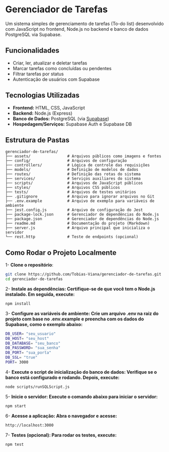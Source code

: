 <h1>Gerenciador de Tarefas</h1>
  <p>Um sistema simples de gerenciamento de tarefas (To-do list) desenvolvido com JavaScript no frontend, Node.js no backend e banco de dados PostgreSQL via Supabase.</p>
  <h2>Funcionalidades</h2>
  <ul>
    <li>Criar, ler, atualizar e deletar tarefas</li>
    <li>Marcar tarefas como concluídas ou pendentes</li>
    <li>Filtrar tarefas por status</li>
    <li>Autenticação de usuários com Supabase</li>
  </ul>
  <h2>Tecnologias Utilizadas</h2>
  <ul>
    <li><strong>Frontend:</strong> HTML, CSS, JavaScript</li>
    <li><strong>Backend:</strong> Node.js (Express)</li>
    <li><strong>Banco de Dados:</strong> PostgreSQL (via <a href="https://supabase.io" target="_blank">Supabase</a>)</li>
    <li><strong>Hospedagem/Serviços:</strong> Supabase Auth e Supabase DB</li>
  </ul>

## Estrutura de Pastas
```text
gerenciador-de-tarefas/
├── assets/                # Arquivos públicos como imagens e fontes
├── config/                # Arquivos de configuração
├── controllers/           # Lógica de controle das requisições
├── models/                # Definição de modelos de dados
├── routes/                # Definição das rotas do sistema
├── services/              # Serviços auxiliares do sistema
├── scripts/               # Arquivos de JavaScript públicos
├── styles/                # Arquivos CSS públicos
├── tests/                 # Arquivos de testes unitários
├── .gitignore             # Arquivo para ignorar arquivos no Git
├── .env.example           # Arquivo de exemplo para variáveis de ambiente
├── jest.config.js         # Arquivo de configuração do Jest
├── package-lock.json      # Gerenciador de dependências do Node.js
├── package.json           # Gerenciador de dependências do Node.js
├── readme.md              # Documentação do projeto (Markdown)
├── server.js              # Arquivo principal que inicializa o servidor
└── rest.http              # Teste de endpoints (opcional)
```
<h2>Como Rodar o Projeto Localmente</h2>

1- **Clone o repositório**:
```bash
git clone https://github.com/Tobias-Viana/gerenciador-de-tarefas.git
cd gerenciador-de-tarefas
```
2- **Instale as dependências: Certifique-se de que você tem o Node.js instalado. Em seguida, execute:**
```bash
npm install
```
3- **Configure as variáveis de ambiente: Crie um arquivo .env na raiz do projeto com base no .env.example e preencha com os dados do Supabase, como o exemplo abaixo:**
```bash
DB_USER= "seu_usuario"
DB_HOST= "seu_host"
DB_DATABASE= "seu_banco"
DB_PASSWORD= "sua_senha"
DB_PORT= "sua_porta"
DB_SSL= "true"
PORT= 3000
```
4- **Execute o script de inicialização do banco de dados: Verifique se o banco está configurado e rodando. Depois, execute:**
```bash
node scripts/runSQLScript.js
```
5- **Inicie o servidor: Execute o comando abaixo para iniciar o servidor:**
```bash
npm start
```
6- **Acesse a aplicação: Abra o navegador e acesse:**
```bash
http://localhost:3000
```
7- **Testes (opcional): Para rodar os testes, execute:**
```bash
npm test
```